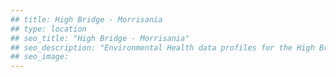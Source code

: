 ```yaml
---
## title: High Bridge - Morrisania
## type: location
## seo_title: "High Bridge - Morrisania"
## seo_description: "Environmental Health data profiles for the High Bridge - Morrisania neighborhood of NYC."
## seo_image: 
---
```

